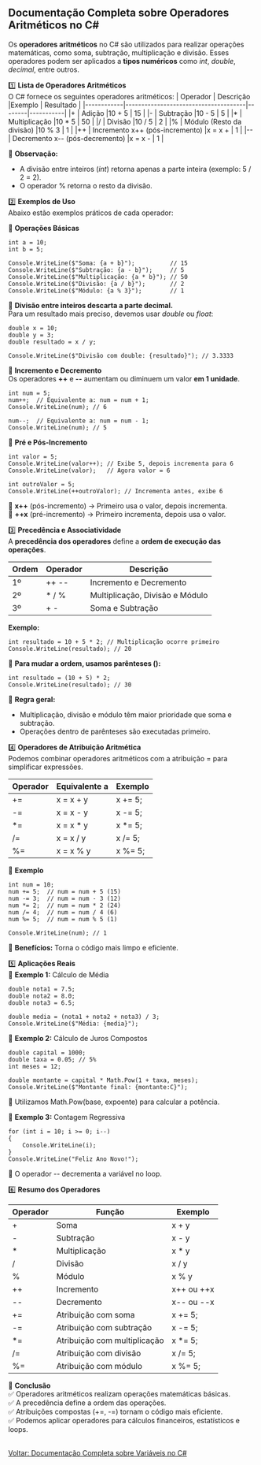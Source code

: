 ## Documentação Completa sobre Operadores Aritméticos no C#

Os **operadores aritméticos** no C# são utilizados para realizar operações matemáticas, como soma, subtração, multiplicação e divisão. Esses operadores podem ser aplicados a **tipos numéricos** como *int*, *double*, *decimal*, entre outros.


1️⃣ **Lista de Operadores Aritméticos**<br />
O C# fornece os seguintes operadores aritméticos:
| Operador   | Descrição                            |Exemplo | Resultado |
|------------|--------------------------------------|--------|-----------|
|+	         | Adição	                            |10 + 5	 | 15        |
|-	         | Subtração	                        |10 - 5	 | 5         |
|*	         | Multiplicação	                    |10 * 5	 | 50        |
|/	         | Divisão	                            |10 / 5	 | 2         |
|%	         | Módulo (Resto da divisão)            |10 % 3	 | 1         |
|++	         | Incremento	x++ (pós-incremento)    |x = x + | 1         |
|--	         | Decremento	x-- (pós-decremento)    |x = x - | 1         |

📌 **Observação:**<br />
- A divisão entre inteiros (*int*) retorna apenas a parte inteira (exemplo: 5 / 2 = 2).
- O operador % retorna o resto da divisão.

2️⃣ **Exemplos de Uso** <br />
Abaixo estão exemplos práticos de cada operador:<br />

📌 **Operações Básicas** 
```
int a = 10;
int b = 5;

Console.WriteLine($"Soma: {a + b}");          // 15
Console.WriteLine($"Subtração: {a - b}");     // 5
Console.WriteLine($"Multiplicação: {a * b}"); // 50
Console.WriteLine($"Divisão: {a / b}");       // 2
Console.WriteLine($"Módulo: {a % 3}");        // 1

```
📌 **Divisão entre inteiros descarta a parte decimal.** <br />
Para um resultado mais preciso, devemos usar *double* ou *float*:

```
double x = 10;
double y = 3;
double resultado = x / y;

Console.WriteLine($"Divisão com double: {resultado}"); // 3.3333

```

📌 **Incremento e Decremento**<br />
Os operadores **++** e **--** aumentam ou diminuem um valor **em 1 unidade**.
```
int num = 5;
num++;  // Equivalente a: num = num + 1;
Console.WriteLine(num); // 6

num--;  // Equivalente a: num = num - 1;
Console.WriteLine(num); // 5

```

📌 **Pré e Pós-Incremento**<br />
```
int valor = 5;
Console.WriteLine(valor++); // Exibe 5, depois incrementa para 6
Console.WriteLine(valor);   // Agora valor = 6

int outroValor = 5;
Console.WriteLine(++outroValor); // Incrementa antes, exibe 6

```

🔹 **x++** (pós-incremento) → Primeiro usa o valor, depois incrementa.<br />
🔹 **++x** (pré-incremento) → Primeiro incrementa, depois usa o valor.<br />

3️⃣ **Precedência e Associatividade** <br />
A **precedência dos operadores** define a **ordem de execução das operações**.<br />

| Ordem   | Operador|Descrição                        |
|---------|---------|---------------------------------|
|1º	      |++ --	| Incremento e Decremento         |
|2º	      |* / %	| Multiplicação, Divisão e Módulo |
|3º	      |+ -	    | Soma e Subtração                | 

**Exemplo:**<br />
```
int resultado = 10 + 5 * 2; // Multiplicação ocorre primeiro
Console.WriteLine(resultado); // 20

```

🔹 **Para mudar a ordem, usamos parênteses ():**<br />
```
int resultado = (10 + 5) * 2;
Console.WriteLine(resultado); // 30

```
📌 **Regra geral:** <br />
- Multiplicação, divisão e módulo têm maior prioridade que soma e subtração.
- Operações dentro de parênteses são executadas primeiro.

4️⃣ **Operadores de Atribuição Aritmética**<br />
Podemos combinar operadores aritméticos com a atribuição = para simplificar expressões.

| Operador   | Equivalente a |Exemplo          |
|------------|---------------|-----------------|
|+=	         |x = x + y	     |x += 5;          |
|-=	         |x = x - y	     |x -= 5;          |
|*=	         |x = x * y	     |x *= 5;          |
|/=	         |x = x / y	     |x /= 5;          |
|%=	         |x = x % y	     |x %= 5;          |


📌 **Exemplo** <br />
```
int num = 10;
num += 5;  // num = num + 5 (15)
num -= 3;  // num = num - 3 (12)
num *= 2;  // num = num * 2 (24)
num /= 4;  // num = num / 4 (6)
num %= 5;  // num = num % 5 (1)

Console.WriteLine(num); // 1

```
📌 **Benefícios:** Torna o código mais limpo e eficiente.<br />

5️⃣ **Aplicações Reais**<br />
📌 **Exemplo 1:** Cálculo de Média<br />

```
double nota1 = 7.5;
double nota2 = 8.0;
double nota3 = 6.5;

double media = (nota1 + nota2 + nota3) / 3;
Console.WriteLine($"Média: {media}");

```

📌 **Exemplo 2:** Cálculo de Juros Compostos<br />

```
double capital = 1000;
double taxa = 0.05; // 5%
int meses = 12;

double montante = capital * Math.Pow(1 + taxa, meses);
Console.WriteLine($"Montante final: {montante:C}");

```

🔹 Utilizamos Math.Pow(base, expoente) para calcular a potência.<br />

📌 **Exemplo 3:** Contagem Regressiva

```
for (int i = 10; i >= 0; i--)
{
    Console.WriteLine(i);
}
Console.WriteLine("Feliz Ano Novo!");

```
🔹 O operador -- decrementa a variável no loop. <br/>

6️⃣ **Resumo dos Operadores**<br />

| Operador   | Função                         |Exemplo          |
|------------|--------------------------------|-----------------|
| +	         | Soma	                          |x + y            |
| -	         | Subtração	                  |x - y            |
| *	         | Multiplicação	              |x * y            |
| /	         | Divisão	                      |x / y            |
| %	         | Módulo	                      |x % y            |
| ++         | Incremento	                  |x++ ou ++x       | 
| --         | Decremento	                  |x-- ou --x       | 
| +=         | Atribuição com soma            |x += 5;          |
| -=         | Atribuição com subtração	      |x -= 5;          |
| *=         | Atribuição com multiplicação	  |x *= 5;          |
| /=         | Atribuição com divisão	      |x /= 5;          |
| %=         | Atribuição com módulo	      |x %= 5;          |


📌 **Conclusão**<br />
✅ Operadores aritméticos realizam operações matemáticas básicas.<br />
✅ A precedência define a ordem das operações.<br />
✅ Atribuições compostas (+=, -=) tornam o código mais eficiente.<br />
✅ Podemos aplicar operadores para cálculos financeiros, estatísticos e loops.<br />

<br/>
<div style="display: flex; justify-content: space-between;">  
   <a href="data-types.md">Voltar: Documentação Completa sobre Variáveis no C#</a>  
</div>






